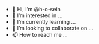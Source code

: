 - 👋 Hi, I’m @h-o-sein
- 👀 I’m interested in ...
- 🌱 I’m currently learning ...
- 💞️ I’m looking to collaborate on ...
- 📫 How to reach me ...

<!---
h-o-sein/h-o-sein is a ✨ special ✨ repository because its `README.md` (this file) appears on your GitHub profile.
You can click the Preview link to take a look at your changes.
--->
